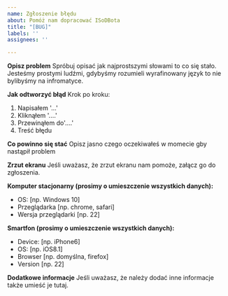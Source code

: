 ```yaml
---
name: Zgłoszenie błędu
about: Pomóż nam dopracować ISoDBota
title: "[BUG]"
labels: ''
assignees: ''

---
```


**Opisz problem**
Spróbuj opisać jak najprostszymi słowami to co się stało. Jesteśmy prostymi ludźmi, gdybyśmy rozumieli wyrafinowany język to nie bylibyśmy na infromatyce.

**Jak odtworzyć błąd**
Krok po kroku:
1. Napisałem '...'
2. Kliknąłem '....'
3. Przewinąłem do'....'
4. Treść błędu

**Co powinno się stać**
Opisz jasno czego oczekiwałeś w momecie gby nastąpił problem

**Zrzut ekranu**
Jeśli uważasz, że zrzut ekranu nam pomoże, załącz go do zgłoszenia.

**Komputer stacjonarny (prosimy o umieszczenie wszystkich danych):**
 - OS: [np. Windows 10]
 - Przeglądarka [np. chrome, safari]
 - Wersja przeglądarki [np. 22]

**Smartfon (prosimy o umieszczenie wszystkich danych):**
 - Device: [np. iPhone6]
 - OS: [np. iOS8.1]
 - Browser [np. domyślna, firefox]
 - Version [np. 22]

**Dodatkowe informacje**
Jeśli uważasz, że należy dodać inne informacje także umieść je tutaj.
